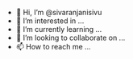 - 👋 Hi, I’m @sivaranjanisivu
- 👀 I’m interested in ...
- 🌱 I’m currently learning ...
- 💞️ I’m looking to collaborate on ...
- 📫 How to reach me ...

<!---
sivaranjanisivu/sivaranjanisivu is a ✨ special ✨ repository because its `README.md` (this file) appears on your GitHub profile.
You can click the Preview link to take a look at your changes.
--->
